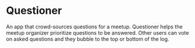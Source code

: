 # Questioner

An app that crowd-sources questions for a meetup. Questioner helps the meetup organizer prioritize questions to be answered. Other users can vote on asked questions and they bubble to the top or bottom of the log.
